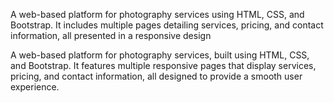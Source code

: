 A web-based platform for photography services using HTML, CSS, and Bootstrap. It includes multiple pages detailing services, pricing, and contact information, all presented in a responsive design

A web-based platform for photography services, built using HTML, CSS, and Bootstrap. It features multiple responsive pages that display services, pricing, and contact information, all designed to provide a smooth user experience.

